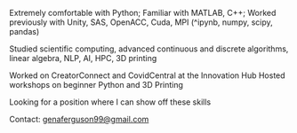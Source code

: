 Extremely comfortable with Python; Familiar with MATLAB, C++; Worked previously with Unity, SAS, OpenACC, Cuda, MPI
(^ipynb, numpy, scipy, pandas)

Studied scientific computing, advanced continuous and discrete algorithms, linear algebra, NLP, AI, HPC, 3D printing

Worked on CreatorConnect and CovidCentral at the Innovation Hub
Hosted workshops on beginner Python and 3D Printing

Looking for a position where I can show off these skills

Contact: genaferguson99@gmail.com
